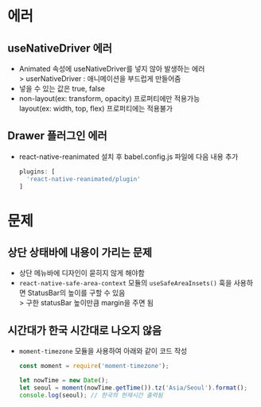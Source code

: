 # 에러
## useNativeDriver 에러
* Animated 속성에 useNativeDriver를 넣지 않아 발생하는 에러
  <br>> userNativeDriver : 애니메이션을 부드럽게 만들어줌
* 넣을 수 있는 값은 true, false
* non-layout(ex: transform, opacity) 프로퍼티에만 적용가능
  <br>layout(ex: width, top, flex) 프로퍼티에는 적용불가

## Drawer 플러그인 에러
* react-native-reanimated 설치 후 babel.config.js 파일에 다음 내용 추가
  ```javascript
  plugins: [
    'react-native-reanimated/plugin'
  ]
  ```

# 문제

## 상단 상태바에 내용이 가리는 문제
* 상단 메뉴바에 디자인이 묻히지 않게 해야함
* <code>react-native-safe-area-context</code> 모듈의 <code>useSafeAreaInsets()</code> 훅을 사용하면 StatusBar의 높이를 구할 수 있음
  <br>> 구한 statusBar 높이만큼 margin을 주면 됨

## 시간대가 한국 시간대로 나오지 않음
* <code>moment-timezone</code> 모듈을 사용하여 아래와 같이 코드 작성
  ```javascript
  const moment = require('moment-timezone');

  let nowTime = new Date();
  let seoul = moment(nowTime.getTime()).tz('Asia/Seoul').format();
  console.log(seoul); // 한국의 현재시간 출력됨
  ```